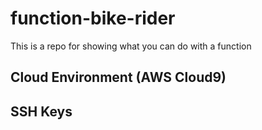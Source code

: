 # function-bike-rider
This is a repo for showing what you can do with a function


## Cloud Environment (AWS Cloud9)

## SSH Keys
